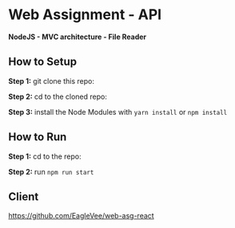 # Web Assignment - API

**NodeJS - MVC architecture - File Reader**

## How to Setup

**Step 1:** git clone this repo:

**Step 2:** cd to the cloned repo:

**Step 3:** install the Node Modules with `yarn install` or `npm install`

## How to Run

**Step 1:** cd to the repo:

**Step 2:** run `npm run start`

## Client

https://github.com/EagleVee/web-asg-react
